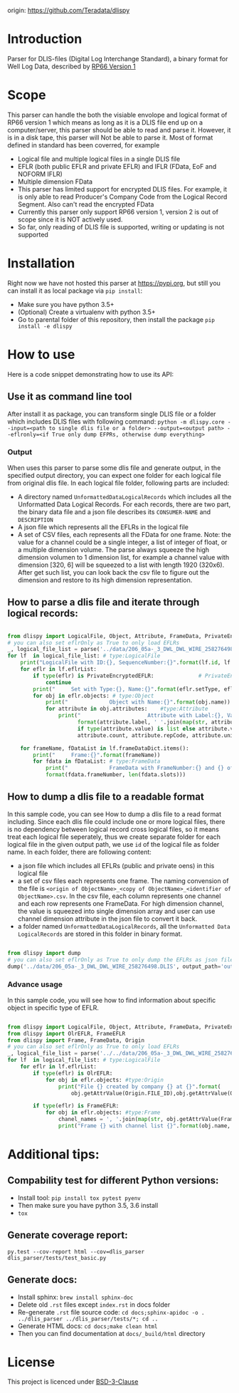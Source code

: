 origin: https://github.com/Teradata/dlispy

# Introduction
Parser for DLIS-files (Digital Log Interchange Standard), a binary format for Well Log Data, described by [RP66 Version 1](http://w3.energistics.org/rp66/v1/Toc/main.html)

# Scope
This parser can handle the both the visiable envolope and logical format of RP66 version 1 which means as long as it is a DLIS file end up on a computer/server, this parser should be able to read and parse it. However, it is in a disk tape, this parser will Not be able to parse it.
Most of format defined in standard has been coverred, for example
-   Logical file and multiple logical files in a single DLIS file
-   EFLR (both public EFLR and private EFLR) and IFLR (FData, EoF and NOFORM IFLR)
-   Multiple dimension FData
-   This parser has limited support for encrypted DLIS files. For example, it is only able to read Producer's Company Code from the Logical Record Segment. Also can't read the encrypted FData
-   Currently this parser only support RP66 version 1, version 2 is out of scope since it is NOT actively used.
-   So far, only reading of DLIS file is supported, writing or updating is not supported

# Installation
Right now we have not hosted this parser at https://pypi.org, but still you can install it as local package via `pip install`:
-   Make sure you have python 3.5+
-   (Optional) Create a virtualenv with python 3.5+
-   Go to parental folder of this repository, then install the package `pip install -e dlispy`
    
# How to use
Here is a code snippet demonstrating how to use its API:

## Use it as command line tool
After install it as package, you can transform single DLIS file or a folder which includes DLIS files with following command:
    `python -m dlispy.core --input=<path to single dlis file or a folder> --output=<output path> --eflronly=<if True only dump EFPRs, otherwise dump everything>`
    
### Output
When uses this parser to parse some dlis file and generate output, in the specified output directory, you can expect one folder for each logical file from original dlis file. In each logical file folder, following parts are included:
-   A directory named `UnformattedDataLogicalRecords` which includes all the Unformatted Data Logical Records. For each records, there are two part, the binary data file and a json file describes its `CONSUMER-NAME` and `DESCRIPTION`
-   A json file which represents all the EFLRs in the logical file
-   A set of CSV files, each represents all the FData for one frame. Note: the value for a channel could be a single integer, a list of integer of float, or a multiple dimension volume.
 The parse always squeeze the high dimension volumen to 1 dimension list, for example a channel value with dimension [320, 6] will be squeezed to a list with length 1920 (320x6). After get such list, you can look back the csv file to figure out the dimension and restore to its high dimension representation.

## How to parse a dlis file and iterate through logical records:
```python

from dlispy import LogicalFile, Object, Attribute, FrameData, PrivateEncryptedEFLR, parse
# you can also set eflrOnly as True to only load EFLRs
_, logical_file_list = parse('../data/206_05a-_3_DWL_DWL_WIRE_258276498.DLIS', eflr_only= False) 
for lf  in logical_file_list: # type:LogicalFile
    print("LogicalFile with ID:{}, SequenceNumber:{}".format(lf.id, lf.seqNum))
    for eflr in lf.eflrList:
        if type(eflr) is PrivateEncryptedEFLR:              # PrivateEncryptedEFLR needs to handle separately.
            continue
        print("     Set with Type:{}, Name:{}".format(eflr.setType, eflr.setName))
        for obj in eflr.objects: # type:Object
            print("             Object with Name:{}".format(obj.name))
            for attribute in obj.attributes:    #type:Attribute
                print("                     Attribute with Label:{}, Value:{}, Count:{}, RepCode:{}, Units:{} ".
                      format(attribute.label, ' '.join(map(str, attribute.value)) 
                      if type(attribute.value) is list else attribute.value, 
                      attribute.count, attribute.repCode, attribute.units))

    for frameName, fDataList in lf.frameDataDict.items():
        print("     Frame:{}".format(frameName))
        for fdata in fDataList: # type:FrameData
            print("             FrameData with FrameNumber:{} and {} of slots".
            format(fdata.frameNumber, len(fdata.slots)))

```

## How to dump a dlis file to a readable format

In this sample code, you can see How to dump a dlis file to a read format including. Since each dlis file could include one or more logical files,
there is no dependency between logical record cross logical files, so it means treat each logical file seperately, thus we create
separate folder for each logical file in the given output path, we use `id` of the logical file as folder name. In each folder, there are following content:
- a json file which includes all EFLRs (public and private oens) in this logical file
- a set of csv files each represents one frame. The naming convension of the file is `<origin of ObjectName>_<copy of ObjectName>_<identifier of ObjectName>.csv`.
In the csv file, each column represents one channel and each row represents one FrameData. For high dimension channel, the value is squeezed into single
dimension array and user can use channel dimension attribute in the json file to convert it back.
- a folder named `UnformattedDataLogicalRecords`, all the `Unformatted Data LogicalRecords` are stored in this folder in binary format.

```python

from dlispy import dump
# you can also set eflrOnly as True to only dump the EFLRs as json file load EFLRs
dump('../data/206_05a-_3_DWL_DWL_WIRE_258276498.DLIS', output_path='output', eflr_only= False)

```

### Advance usage
In this sample code, you will see how to find information about specific object in specific type of EFLR.

```python

from dlispy import LogicalFile, Object, Attribute, FrameData, PrivateEncryptedEFLR, parse
from dlispy import OlrEFLR, FrameEFLR
from dlispy import Frame, FrameData, Origin
# you can also set eflrOnly as True to only load EFLRs
_, logical_file_list = parse('../../data/206_05a-_3_DWL_DWL_WIRE_258276498.DLIS')
for lf  in logical_file_list: # type:LogicalFile
    for eflr in lf.eflrList:
        if type(eflr) is OlrEFLR:
            for obj in eflr.objects: #type:Origin
                print("File {} created by company {} at {}".format(
                    obj.getAttrValue(Origin.FILE_ID),obj.getAttrValue(Origin.COMPANY),obj.getAttrValue(Origin.CREATION_TIME)))

        if type(eflr) is FrameEFLR:
            for obj in eflr.objects: #type:Frame
                chanel_names = ', '.join(map(str, obj.getAttrValue(Frame.CHANNELS)))
                print("Frame {} with channel list {}".format(obj.name, chanel_names))

```

# Additional tips:
## Compability test for different Python versions:
 -  Install tool: `pip install tox pytest pyenv`
 -  Then make sure you have python 3.5, 3.6 install
 -  `tox`
## Generate coverage report:
`py.test --cov-report html --cov=dlis_parser  dlis_parser/tests/test_basic.py`
## Generate docs:
-   Install sphinx: `brew install sphinx-doc`
-   Delete old `.rst` files except `index.rst` in docs folder
-   Re-generate `.rst` file source code:
`cd docs;sphinx-apidoc -o .  ../dlis_parser ../dlis_parser/tests/*; cd ..`
-   Generate HTML docs: `cd docs;make clean html`
-   Then you can find documentation at `docs/_build/html` directory

# License
This project is licenced under [BSD-3-Clause](https://spdx.org/licenses/BSD-3-Clause.html)
